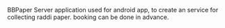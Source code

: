 BBPaper
Server application used for android app, to create an service for collecting raddi paper. booking can be done in advance.
